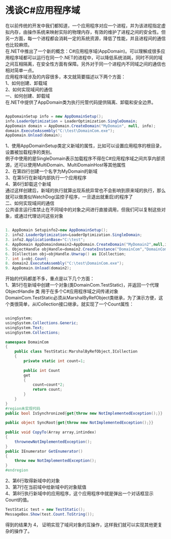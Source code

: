 # 浅谈C#应用程序域
在以前传统的开发中我们都知道，一个应用程序对应一个进程，并为该进程指定虚拟内存，由操作系统来映射实际的物理内存，有效的维护了进程之间的安全性。但另一方面，每一个进程都会消耗一定的系统资源，降低了性能，并且进程间的通信也比较麻烦。  
在.NET中推出了一个新的概念：C#应用程序域(AppDomain)。可以理解成很多应用程序域都可以运行在同一个.NET的进程中，可以降低系统消耗，同时不同的域之间互相隔离，在安全性方面有保障。另外对于同一个进程内不同域之间的通信也相对简单一点。  
应用程序域涉及的内容很多，本文就简要描述以下两个方面：  
1、如何创建、卸载域  
2、如何实现域间的通信  
一、如何创建、卸载域  
在.NET中提供了AppDomain类为执行托管代码提供隔离、卸载和安全边界。
~~~csharp

AppDomainSetup info = new AppDomainSetup();  
info.LoaderOptimization = LoaderOptimization.SingleDomain;  
AppDomain domain = AppDomain.CreateDomain("MyDomain", null, info);  
domain.ExecuteAssembly("C:\test\DomainCom.exe");  
AppDomain.Unload(domain); 
~~~

1、使用AppDomainSetup类定义新域的属性，比如可以设置应用程序的根目录，设置被加载程序的类别。  
例子中使用的是SingleDomain表示加载程序不得在C#应用程序域之间共享内部资源，还可以使用MultiDomain、MultiDomainHost等其他属性  
2、在第四行创建一个名字为MyDomain的新域  
3、在第5行在新域内部执行一个应用程序  
4、第6行卸载这个新域  
通过这样创建后，新域的执行就算出现系统异常也不会影响到原来域的执行，那么就可以做类似WatchDog(监控子程序，一旦退出就重启)的程序了  
二、如何实现域间的通信  
公共语言运行库禁止在不同域中的对象之间进行直接调用，但我们可以复制这些对象，或通过代理访问这些对象
~~~csharp

1. AppDomain Setupinfo2=new AppDomainSetup();  
2. info2.LoaderOptimization=LoaderOptimization.SingleDomain;  
3. info2.ApplicationBase="C:\test";  
4. AppDomain AppDomaindomain2=AppDomain.CreateDomain("MyDomain2",null,info2);  
5. ObjectHandle objHandle=domain2.CreateInstance("DomainCom","DomainCom.TestStatic");  
6. ICollection obj=objHandle.Unwrap() as ICollection;  
7. int i=obj.Count;  
8. domain2.ExecuteAssembly("C:\test\DomainCom.exe");  
9. AppDomain.Unload(domain2); 
~~~

开始的代码都差不多，重点是以下几个方面：  
1、第5行在新域中创建一个对象(类DomainCom.TestStatic)，并返回一个代理ObjectHandle 类 用于在多个C#应用程序域之间传递对象  
     DomainCom.TestStatic必须从MarshalByRefObject类继承，为了演示方便，这个类很简单，从ICollection接口继承，就实现了一个Count属性：
~~~csharp

usingSystem;  
usingSystem.Collections.Generic;  
usingSystem.Text;  
usingSystem.Collections;  
  
namespace DomainCom  
{  
    public class TestStatic:MarshalByRefObject,ICollection  
    {  
        private static int count=1;  
        
        public int Count  
        get 
        {  
            count=count*2;  
            return count;  
        }
    }  
}  
#region未实现代码
public bool IsSynchronized{get{throw new NotImplementedException();}}  
  
public object SyncRoot{get{throw new NotImplementedException();}}  
  
public void CopyTo(Array array,intindex)  
{  
    thrownewNotImplementedException();  
}  
public IEnumerator GetEnumerator()  
{  
    throw new NotImplementedException();  
}  
#endregion

~~~
2、第6行取得新域中的对象  
3、第7行在当前域中给新域中的对象赋值  
4、第8行执行新域中的应用程序，这个应用程序中就是弹出一个对话框显示Count的值。
~~~cs
TestStatic test = new TestStatic();
MessageBox.Show(test.Count.ToString());
~~~

得到的结果为 4， 证明实现了域间对象的互操作，这样我们就可以实现其他更复杂的操作了。